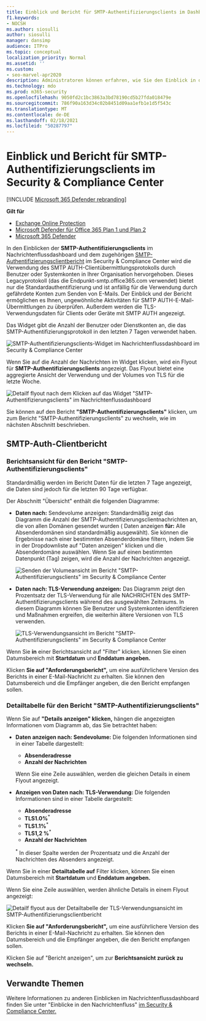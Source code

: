 ```yaml
---
title: Einblick und Bericht für SMTP-Authentifizierungsclients im Dashboard für den Nachrichtenfluss
f1.keywords:
- NOCSH
ms.author: siosulli
author: siosulli
manager: dansimp
audience: ITPro
ms.topic: conceptual
localization_priority: Normal
ms.assetid: ''
ms.custom:
- seo-marvel-apr2020
description: Administratoren können erfahren, wie Sie den Einblick in die SMTP-Authentifizierung und den Bericht im Nachrichtenflussdashboard im Security & Compliance Center verwenden, um E-Mail-Absender in ihrer Organisation zu überwachen, die authentifizierte SMTP (SMTP AUTH) zum Senden von E-Mail-Nachrichten verwenden.
ms.technology: mdo
ms.prod: m365-security
ms.openlocfilehash: 9050fd2c1bc3863a3bd78190cd5b27fda018479e
ms.sourcegitcommit: 786f90a163d34c02b8451d09aa1efb1e1d5f543c
ms.translationtype: MT
ms.contentlocale: de-DE
ms.lasthandoff: 02/18/2021
ms.locfileid: "50287797"
---
```

# <a name="smtp-auth-clients-insight-and-report-in-the-security--compliance-center"></a>Einblick und Bericht für SMTP-Authentifizierungsclients im Security & Compliance Center

[!INCLUDE [Microsoft 365 Defender rebranding](../includes/microsoft-defender-for-office.md)]

**Gilt für**
- [Exchange Online Protection](exchange-online-protection-overview.md)
- [Microsoft Defender für Office 365 Plan 1 und Plan 2](office-365-atp.md)
- [Microsoft 365 Defender](../mtp/microsoft-threat-protection.md)

In den Einblicken der [](mail-flow-insights-v2.md) **SMTP-Authentifizierungsclients** im Nachrichtenflussdashboard und dem zugehörigen [SMTP-Authentifizierungsclientbericht](#smtp-auth-clients-report) im Security & Compliance Center wird die Verwendung des SMTP AUTH-Clientübermittlungsprotokolls durch Benutzer oder Systemkonten in Ihrer Organisation hervorgehoben. [](https://protection.office.com) Dieses Legacyprotokoll (das die Endpunkt-smtp.office365.com verwendet) bietet nur die Standardauthentifizierung und ist anfällig für die Verwendung durch gefährdete Konten zum Senden von E-Mails. Der Einblick und der Bericht ermöglichen es Ihnen, ungewöhnliche Aktivitäten für SMTP AUTH-E-Mail-Übermittlungen zu überprüfen. Außerdem werden die TLS-Verwendungsdaten für Clients oder Geräte mit SMTP AUTH angezeigt.

Das Widget gibt die Anzahl der Benutzer oder Dienstkonten an, die das SMTP-Authentifizierungsprotokoll in den letzten 7 Tagen verwendet haben.

![SMTP-Authentifizierungsclients-Widget im Nachrichtenflussdashboard im Security & Compliance Center](../../media/mfi-smtp-auth-clients-report-widget.png)

Wenn Sie auf die Anzahl der Nachrichten im Widget klicken, wird ein Flyout für **SMTP-Authentifizierungsclients** angezeigt. Das Flyout bietet eine aggregierte Ansicht der Verwendung und der Volumes von TLS für die letzte Woche.

![Detailf flyout nach dem Klicken auf das Widget "SMTP-Authentifizierungsclients" im Nachrichtenflussdashboard](../../media/mfi-smtp-auth-clients-report-details.png)

Sie können auf den Bericht **"SMTP-Authentifizierungsclients"** klicken, um zum Bericht "SMTP-Authentifizierungsclients" zu wechseln, wie im nächsten Abschnitt beschrieben.

## <a name="smtp-auth-clients-report"></a>SMTP-Auth-Clientbericht

### <a name="report-view-for-the-smtp-auth-clients-report"></a>Berichtsansicht für den Bericht "SMTP-Authentifizierungsclients"

Standardmäßig werden im Bericht Daten für die letzten 7 Tage angezeigt, die Daten sind jedoch für die letzten 90 Tage verfügbar.

Der Abschnitt "Übersicht" enthält die folgenden Diagramme:

- **Daten nach:** Sendevolume anzeigen: Standardmäßig zeigt das Diagramm die Anzahl der SMTP-Authentifizierungsclientnachrichten an, die von allen Domänen gesendet wurden ( Daten anzeigen **für:** Alle Absenderdomänen sind standardmäßig ausgewählt). Sie können die Ergebnisse nach einer bestimmten Absenderdomäne filtern, indem Sie in der Dropdownliste auf "Daten anzeigen" klicken und die Absenderdomäne auswählen.  Wenn Sie auf einen bestimmten Datenpunkt (Tag) zeigen, wird die Anzahl der Nachrichten angezeigt.

  ![Senden der Volumeansicht im Bericht "SMTP-Authentifizierungsclients" im Security & Compliance Center](../../media/mfi-smtp-auth-clients-report-sending-volume-view.png)

- **Daten nach: TLS-Verwendung anzeigen:** Das Diagramm zeigt den Prozentsatz der TLS-Verwendung für alle NACHRICHTEN des SMTP-Authentifizierungsclients während des ausgewählten Zeitraums. In diesem Diagramm können Sie Benutzer und Systemkonten identifizieren und Maßnahmen ergreifen, die weiterhin ältere Versionen von TLS verwenden.

  ![TLS-Verwendungsansicht im Bericht "SMTP-Authentifizierungsclients" im Security & Compliance Center](../../media/mfi-smtp-auth-clients-report-tls-usage-view.png)

Wenn Sie **in** einer Berichtsansicht auf "Filter" klicken, können Sie einen Datumsbereich mit **Startdatum** und **Enddatum angeben.**

Klicken **Sie auf "Anforderungsbericht",** um eine ausführlichere Version des Berichts in einer E-Mail-Nachricht zu erhalten. Sie können den Datumsbereich und die Empfänger angeben, die den Bericht empfangen sollen.

### <a name="details-table-view-for-the-smtp-auth-clients-report"></a>Detailtabelle für den Bericht "SMTP-Authentifizierungsclients"

Wenn Sie auf **"Details anzeigen" klicken,** hängen die angezeigten Informationen vom Diagramm ab, das Sie betrachtet haben:

- **Daten anzeigen nach: Sendevolume:** Die folgenden Informationen sind in einer Tabelle dargestellt:

  - **Absenderadresse**
  - **Anzahl der Nachrichten**

  Wenn Sie eine Zeile auswählen, werden die gleichen Details in einem Flyout angezeigt.

- **Anzeigen von Daten nach: TLS-Verwendung:** Die folgenden Informationen sind in einer Tabelle dargestellt:

  - **Absenderadresse**
  - **TLS1.0%**<sup>\*</sup>
  - **TLS1.1%**<sup>\*</sup>
  - **TLS1,2 %**<sup>\*</sup>
  - **Anzahl der Nachrichten**

  <sup>\*</sup> In dieser Spalte werden der Prozentsatz und die Anzahl der Nachrichten des Absenders angezeigt.

Wenn Sie in einer **Detailtabelle auf** Filter klicken, können Sie einen Datumsbereich mit **Startdatum** und **Enddatum angeben.**

Wenn Sie eine Zeile auswählen, werden ähnliche Details in einem Flyout angezeigt:

![Detailf flyout aus der Detailtabelle der TLS-Verwendungsansicht im SMTP-Authentifizierungsclientbericht](../../media/mfi-smtp-auth-clients-report-tls-usage-view-view-details-table-details.png)

Klicken **Sie auf "Anforderungsbericht",** um eine ausführlichere Version des Berichts in einer E-Mail-Nachricht zu erhalten. Sie können den Datumsbereich und die Empfänger angeben, die den Bericht empfangen sollen.

Klicken Sie auf "Bericht anzeigen", um zur **Berichtsansicht zurück zu wechseln.**

## <a name="related-topics"></a>Verwandte Themen

Weitere Informationen zu anderen Einblicken im Nachrichtenflussdashboard finden Sie unter "Einblicke in den Nachrichtenfluss" [im Security & Compliance Center.](mail-flow-insights-v2.md)
